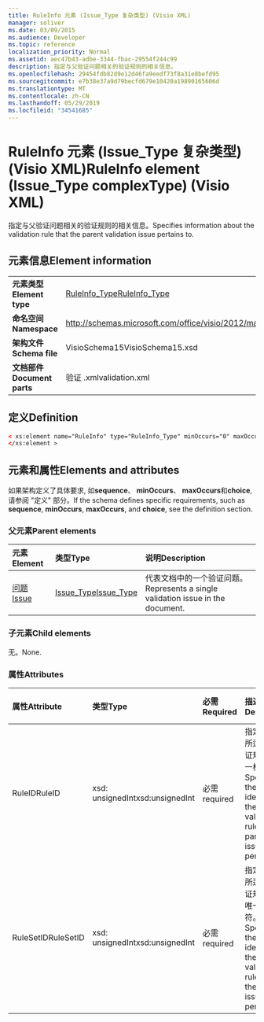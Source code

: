 ```yaml
---
title: RuleInfo 元素 (Issue_Type 复杂类型) (Visio XML)
manager: soliver
ms.date: 03/09/2015
ms.audience: Developer
ms.topic: reference
localization_priority: Normal
ms.assetid: aec47b43-adbe-3344-fbac-29554f244c99
description: 指定与父验证问题相关的验证规则的相关信息。
ms.openlocfilehash: 29454fdb82d9e12d46fa9eedf73f8a31e8befd95
ms.sourcegitcommit: e7b38e37a9d79becfd679e10420a19890165606d
ms.translationtype: MT
ms.contentlocale: zh-CN
ms.lasthandoff: 05/29/2019
ms.locfileid: "34541685"
---
```

# <a name="ruleinfo-element-issuetype-complextype-visio-xml"></a><span data-ttu-id="d3e89-103">RuleInfo 元素 (Issue_Type 复杂类型) (Visio XML)</span><span class="sxs-lookup"><span data-stu-id="d3e89-103">RuleInfo element (Issue_Type complexType) (Visio XML)</span></span>

<span data-ttu-id="d3e89-104">指定与父验证问题相关的验证规则的相关信息。</span><span class="sxs-lookup"><span data-stu-id="d3e89-104">Specifies information about the validation rule that the parent validation issue pertains to.</span></span>
  
## <a name="element-information"></a><span data-ttu-id="d3e89-105">元素信息</span><span class="sxs-lookup"><span data-stu-id="d3e89-105">Element information</span></span>

|||
|:-----|:-----|
|<span data-ttu-id="d3e89-106">**元素类型**</span><span class="sxs-lookup"><span data-stu-id="d3e89-106">**Element type**</span></span> <br/> |[<span data-ttu-id="d3e89-107">RuleInfo_Type</span><span class="sxs-lookup"><span data-stu-id="d3e89-107">RuleInfo_Type</span></span>](ruleinfo_type-complextypevisio-xml.md) <br/> |
|<span data-ttu-id="d3e89-108">**命名空间**</span><span class="sxs-lookup"><span data-stu-id="d3e89-108">**Namespace**</span></span> <br/> |http://schemas.microsoft.com/office/visio/2012/main  <br/> |
|<span data-ttu-id="d3e89-109">**架构文件**</span><span class="sxs-lookup"><span data-stu-id="d3e89-109">**Schema file**</span></span> <br/> |<span data-ttu-id="d3e89-110">VisioSchema15</span><span class="sxs-lookup"><span data-stu-id="d3e89-110">VisioSchema15.xsd</span></span>  <br/> |
|<span data-ttu-id="d3e89-111">**文档部件**</span><span class="sxs-lookup"><span data-stu-id="d3e89-111">**Document parts**</span></span> <br/> |<span data-ttu-id="d3e89-112">验证 .xml</span><span class="sxs-lookup"><span data-stu-id="d3e89-112">validation.xml</span></span>  <br/> |
   
## <a name="definition"></a><span data-ttu-id="d3e89-113">定义</span><span class="sxs-lookup"><span data-stu-id="d3e89-113">Definition</span></span>

```XML
< xs:element name="RuleInfo" type="RuleInfo_Type" minOccurs="0" maxOccurs="1" >
</xs:element >
```

## <a name="elements-and-attributes"></a><span data-ttu-id="d3e89-114">元素和属性</span><span class="sxs-lookup"><span data-stu-id="d3e89-114">Elements and attributes</span></span>

<span data-ttu-id="d3e89-115">如果架构定义了具体要求, 如**sequence**、 **minOccurs**、 **maxOccurs**和**choice**, 请参阅 "定义" 部分。</span><span class="sxs-lookup"><span data-stu-id="d3e89-115">If the schema defines specific requirements, such as **sequence**, **minOccurs**, **maxOccurs**, and **choice**, see the definition section.</span></span> 
  
### <a name="parent-elements"></a><span data-ttu-id="d3e89-116">父元素</span><span class="sxs-lookup"><span data-stu-id="d3e89-116">Parent elements</span></span>

|<span data-ttu-id="d3e89-117">**元素**</span><span class="sxs-lookup"><span data-stu-id="d3e89-117">**Element**</span></span>|<span data-ttu-id="d3e89-118">**类型**</span><span class="sxs-lookup"><span data-stu-id="d3e89-118">**Type**</span></span>|<span data-ttu-id="d3e89-119">**说明**</span><span class="sxs-lookup"><span data-stu-id="d3e89-119">**Description**</span></span>|
|:-----|:-----|:-----|
|[<span data-ttu-id="d3e89-120">问题</span><span class="sxs-lookup"><span data-stu-id="d3e89-120">Issue</span></span>](issue-element-issues_type-complextypevisio-xml.md) <br/> |[<span data-ttu-id="d3e89-121">Issue_Type</span><span class="sxs-lookup"><span data-stu-id="d3e89-121">Issue_Type</span></span>](issue_type-complextypevisio-xml.md) <br/> |<span data-ttu-id="d3e89-122">代表文档中的一个验证问题。</span><span class="sxs-lookup"><span data-stu-id="d3e89-122">Represents a single validation issue in the document.</span></span>  <br/> |
   
### <a name="child-elements"></a><span data-ttu-id="d3e89-123">子元素</span><span class="sxs-lookup"><span data-stu-id="d3e89-123">Child elements</span></span>

<span data-ttu-id="d3e89-124">无。</span><span class="sxs-lookup"><span data-stu-id="d3e89-124">None.</span></span>
  
### <a name="attributes"></a><span data-ttu-id="d3e89-125">属性</span><span class="sxs-lookup"><span data-stu-id="d3e89-125">Attributes</span></span>

|<span data-ttu-id="d3e89-126">**属性**</span><span class="sxs-lookup"><span data-stu-id="d3e89-126">**Attribute**</span></span>|<span data-ttu-id="d3e89-127">**类型**</span><span class="sxs-lookup"><span data-stu-id="d3e89-127">**Type**</span></span>|<span data-ttu-id="d3e89-128">**必需**</span><span class="sxs-lookup"><span data-stu-id="d3e89-128">**Required**</span></span>|<span data-ttu-id="d3e89-129">**描述**</span><span class="sxs-lookup"><span data-stu-id="d3e89-129">**Description**</span></span>|<span data-ttu-id="d3e89-130">**可能的值**</span><span class="sxs-lookup"><span data-stu-id="d3e89-130">**Possible values**</span></span>|
|:-----|:-----|:-----|:-----|:-----|
|<span data-ttu-id="d3e89-131">RuleID</span><span class="sxs-lookup"><span data-stu-id="d3e89-131">RuleID</span></span>  <br/> |<span data-ttu-id="d3e89-132">xsd: unsignedInt</span><span class="sxs-lookup"><span data-stu-id="d3e89-132">xsd:unsignedInt</span></span>  <br/> |<span data-ttu-id="d3e89-133">必需</span><span class="sxs-lookup"><span data-stu-id="d3e89-133">required</span></span>  <br/> |<span data-ttu-id="d3e89-134">指定父问题所适用的验证规则的唯一标识符。</span><span class="sxs-lookup"><span data-stu-id="d3e89-134">Specifies the unique identifier of the validation rule that the parent issue pertains to.</span></span>  <br/> |<span data-ttu-id="d3e89-135">Xsd: unsignedInt 类型的值。</span><span class="sxs-lookup"><span data-stu-id="d3e89-135">Values of the xsd:unsignedInt type.</span></span>  <br/> |
|<span data-ttu-id="d3e89-136">RuleSetID</span><span class="sxs-lookup"><span data-stu-id="d3e89-136">RuleSetID</span></span>  <br/> |<span data-ttu-id="d3e89-137">xsd: unsignedInt</span><span class="sxs-lookup"><span data-stu-id="d3e89-137">xsd:unsignedInt</span></span>  <br/> |<span data-ttu-id="d3e89-138">必需</span><span class="sxs-lookup"><span data-stu-id="d3e89-138">required</span></span>  <br/> |<span data-ttu-id="d3e89-139">指定父问题所适用的验证规则集的唯一标识符。</span><span class="sxs-lookup"><span data-stu-id="d3e89-139">Specifies the unique identifier of the validation rule set that the parent issue pertains to.</span></span>  <br/> |<span data-ttu-id="d3e89-140">Xsd: unsignedInt 类型的值。</span><span class="sxs-lookup"><span data-stu-id="d3e89-140">Values of the xsd:unsignedInt type.</span></span>  <br/> |
   


